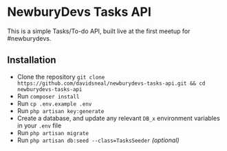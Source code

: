 # NewburyDevs Tasks API

This is a simple Tasks/To-do API, built live at the first meetup for #newburydevs.

## Installation
- Clone the repository `git clone https://github.com/davidsneal/newburydevs-tasks-api.git && cd newburydevs-tasks-api`
- Run `composer install`
- Run `cp .env.example .env`
- Run `php artisan key:generate`
- Create a database, and update any relevant `DB_x` environment variables in your `.env` file
- Run `php artisan migrate`
- Run `php artisan db:seed --class=TasksSeeder` _(optional)_
